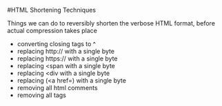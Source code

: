 #HTML Shortening Techniques

Things we can do to reversibly shorten the verbose HTML format, before actual compression takes place

* converting closing tags to ^
* replacing http:// with a single byte
* replacing https:// with a single byte
* replacing <span with a single byte
* replacing <div with a single byte
* replacing (<a href=) with a single byte
* removing all html comments
* removing all <meta> tags
